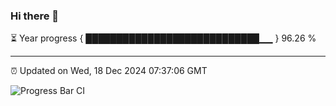 ### Hi there 👋

⏳ Year progress { ████████████████████████████▁▁ } 96.26 %

---

⏰ Updated on Wed, 18 Dec 2024 07:37:06 GMT

![Progress Bar CI](https://github.com/IshwaranRudhara/GIT-ACTION/workflows/Progress%20Bar%20CI/badge.svg)
